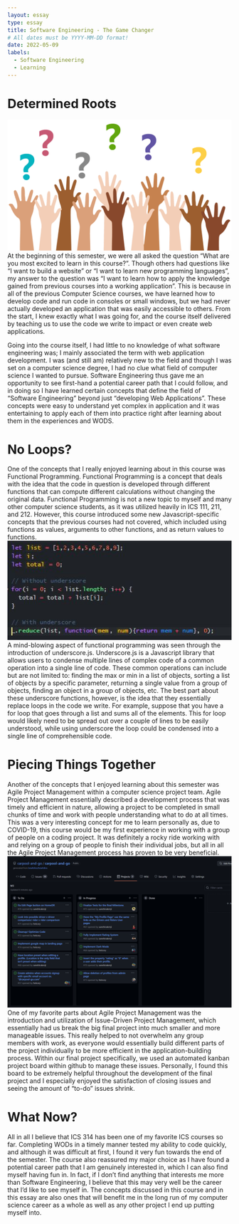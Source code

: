 ```yaml
---
layout: essay
type: essay
title: Software Engineering - The Game Changer
# All dates must be YYYY-MM-DD format!
date: 2022-05-09
labels:
  - Software Engineering
  - Learning
---
```




# Determined Roots

<img class="ui floated left medium image" src="../images/Questions.png" width = "550">
At the beginning of this semester, we were all asked the question “What are you most excited to learn in this course?”. Though others had questions like “I want to build a website” or “I want to learn new programming languages”, my answer to the question was “I want to learn how to apply the knowledge gained from previous courses into a working application”. This is because in all of the previous Computer Science courses, we have learned how to develop code and run code in consoles or small windows, but we had never actually developed an application that was easily accessible to others. From the start, I knew exactly what I was going for, and the course itself delivered by teaching us to use the code we write to impact or even create web applications.

Going into the course itself, I had little to no knowledge of what software engineering was; I mainly associated the term with web application development. I was (and still am) relatively new to the field and though I was set on a computer science degree, I had no clue what field of computer science I wanted to pursue. Software Engineering thus gave me an opportunity to see first-hand a potential career path that I could follow, and in doing so I have learned certain concepts that define the field of “Software Engineering” beyond just “developing Web Applications”. These concepts were easy to understand yet complex in application and it was entertaining to apply each of them into practice right after learning about them in the experiences and WODS.

# No Loops?

One of the concepts that I really enjoyed learning about in this course was Functional Programming. Functional Programming is a concept that deals with the idea that the code in question is developed through different functions that can compute different calculations without changing the original data. Functional Programming is not a new topic to myself and many other computer science students, as it was utilized heavily in ICS 111, 211, and 212. However, this course introduced some new Javascript-specific concepts that the previous courses had not covered, which included using functions as values, arguments to other functions, and as return values to functions. 
<img class="ui floated medium image" src="../images/Loops.JPG" width = "550">
A mind-blowing aspect of functional programming was seen through the introduction of underscore.js. Underscore.js is a Javascript library that allows users to condense multiple lines of complex code of a common operation into a single line of code. These common operations can include but are not limited to: finding the max or min in a list of objects, sorting a list of objects by a specific parameter, returning a single value from a group of objects, finding an object in a group of objects, etc. The best part about these underscore functions, however, is the idea that they essentially replace loops in the code we write. For example, suppose that you have a for loop that goes through a list and sums all of the elements. This for loop would likely need to be spread out over a couple of lines to be easily understood, while using underscore the loop could be condensed into a single line of comprehensible code.

# Piecing Things Together

Another of the concepts that I enjoyed learning about this semester was Agile Project Management within a computer science project team. Agile Project Management essentially described a development process that was timely and efficient in nature, allowing a project to be completed in small chunks of time and work with people understanding what to do at all times. This was a very interesting concept for me to learn personally as, due to COVID-19, this course would be my first experience in working with a group of people on a coding project. It was definitely a rocky ride working with and relying on a group of people to finish their individual jobs, but all in all the Agile Project Management process has proven to be very beneficial.
<img class="ui floated right image" src="../images/issues.png" width = "550">
One of my favorite parts about Agile Project Management was the introduction and utilization of Issue-Driven Project Management, which essentially had us break the big final project into much smaller and more manageable issues. This really helped to not overwhelm any group members with work, as everyone would essentially build different parts of the project individually to be more efficient in the application-building process. Within our final project specifically, we used an automated kanban project board within github to manage these issues. Personally, I found this board to be extremely helpful throughout the development of the final project and I especially enjoyed the satisfaction of closing issues and seeing the amount of “to-do” issues shrink.

# What Now?

All in all I believe that ICS 314 has been one of my favorite ICS courses so far. Completing WODs in a timely manner tested my ability to code quickly, and although it was difficult at first, I found it very fun towards the end of the semester. The course also reassured my major choice as I have found a potential career path that I am genuinely interested in, which I can also find myself having fun in. In fact, if I don’t find anything that interests me more than Software Engineering, I believe that this may very well be the career that I’d like to see myself in. The concepts discussed in this course and in this essay are also ones that will benefit me in the long run of my computer science career as a whole as well as any other project I end up putting myself into.
